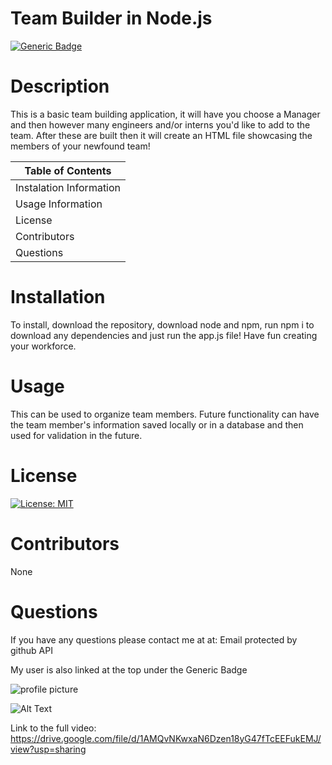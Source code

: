   # Team Builder in Node.js

  [![Generic Badge](https://img.shields.io/badge/User-Andres%20Long-red.svg)](https://github.com/AndresLong01)
    
  # Description
    
  This is a basic team building application, it will have you choose a Manager and then however many engineers and/or interns you'd like to add to the team. After these are built then it will create an HTML file showcasing the members of your newfound team!
    
  Table of Contents |
  ----------------- |
  Instalation Information |
  Usage Information |
  License |
  Contributors |
  Questions |
    
  # Installation
  To install, download the repository, download node and npm, run npm i to download any dependencies and just run the app.js file! Have fun creating your workforce.
    
  # Usage
  This can be used to organize team members. Future functionality can have the team member's information saved locally or in a database and then used for validation in the future.
    
  # License
  [![License: MIT](https://img.shields.io/badge/License-MIT-yellow.svg)](https://opensource.org/licenses/MIT)
    
  # Contributors
  None
    
  # Questions
  If you have any questions please contact me at at: Email protected by github API
    
  My user is also linked at the top under the Generic Badge
    
  ![profile picture](https://avatars3.githubusercontent.com/u/58584090?v=4' "Profile Picture")
  
  ![Alt Text](https://media.giphy.com/media/cPBFPOagG9WQaRlnMf/giphy.gif)

  Link to the full video: https://drive.google.com/file/d/1AMQvNKwxaN6Dzen18yG47fTcEEFukEMJ/view?usp=sharing